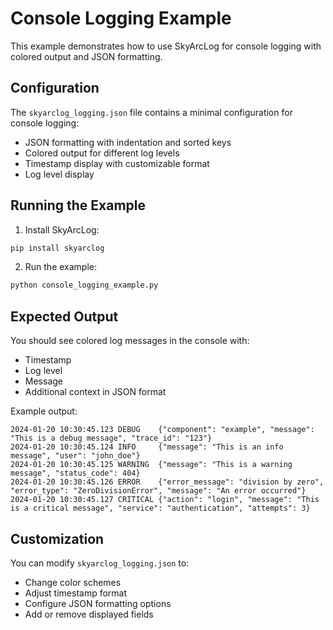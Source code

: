 # Console Logging Example

This example demonstrates how to use SkyArcLog for console logging with colored output and JSON formatting.

## Configuration

The `skyarclog_logging.json` file contains a minimal configuration for console logging:
- JSON formatting with indentation and sorted keys
- Colored output for different log levels
- Timestamp display with customizable format
- Log level display

## Running the Example

1. Install SkyArcLog:
```bash
pip install skyarclog
```

2. Run the example:
```bash
python console_logging_example.py
```

## Expected Output

You should see colored log messages in the console with:
- Timestamp
- Log level
- Message
- Additional context in JSON format

Example output:
```
2024-01-20 10:30:45.123 DEBUG    {"component": "example", "message": "This is a debug message", "trace_id": "123"}
2024-01-20 10:30:45.124 INFO     {"message": "This is an info message", "user": "john_doe"}
2024-01-20 10:30:45.125 WARNING  {"message": "This is a warning message", "status_code": 404}
2024-01-20 10:30:45.126 ERROR    {"error_message": "division by zero", "error_type": "ZeroDivisionError", "message": "An error occurred"}
2024-01-20 10:30:45.127 CRITICAL {"action": "login", "message": "This is a critical message", "service": "authentication", "attempts": 3}
```

## Customization

You can modify `skyarclog_logging.json` to:
- Change color schemes
- Adjust timestamp format
- Configure JSON formatting options
- Add or remove displayed fields
